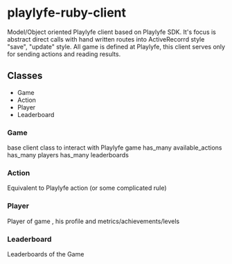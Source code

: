 # playlyfe-ruby-client
Model/Object oriented Playlyfe client based on Playlyfe SDK.
It's focus is abstract direct calls with hand written routes into ActiveRecorrd style "save", "update" style.
All game is defined at Playlyfe, this client serves only for sending actions and reading results.

## Classes
* Game
* Action
* Player
* Leaderboard

### Game 
  base client class to interact with Playlyfe game
  has_many available_actions
  has_many players
  has_many leaderboards

### Action
  Equivalent to Playlyfe action (or some complicated rule)

### Player
  Player of game , his profile and metrics/achievements/levels

### Leaderboard
  Leaderboards of the Game

  
